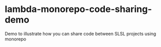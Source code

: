 # lambda-monorepo-code-sharing-demo
Demo to illustrate how you can share code between SLSL projects using monorepo
